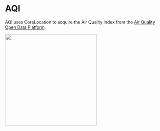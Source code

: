 # AQI

AQI uses CoreLocation to acquire the Air Quality Index from the [Air Quality Open Data Platform](https://aqicn.org).

<img src="https://github.com/gregalton/AQI/assets/5183613/ef1445e9-475d-4901-a104-2ca82f03709d" width="300">

